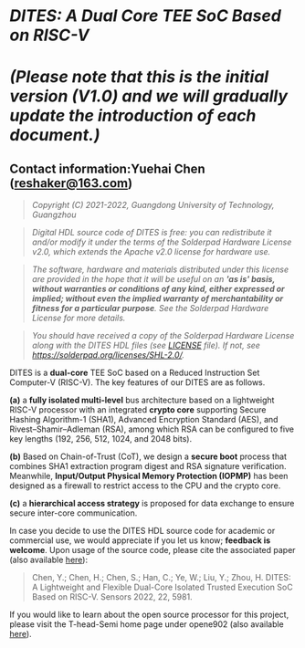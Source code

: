 # *DITES: A Dual Core TEE SoC Based on RISC-V*
# *(Please note that this is the initial version (V1.0) and we will gradually update the introduction of each document.)*
## **Contact information:Yuehai Chen (reshaker@163.com)**
> *Copyright (C) 2021-2022, Guangdong University of Technology, Guangzhou*

> *Digital HDL source code of DITES is free: you can redistribute it and/or modify it under the terms of the Solderpad Hardware License v2.0, which extends the Apache v2.0 license for hardware use.*

> *The software, hardware and materials distributed under this license are provided in the hope that it will be useful on an **'as is' basis, without warranties or conditions of any kind, either expressed or implied; without even the implied warranty of merchantability or fitness for a particular purpose**. See the Solderpad Hardware License for more details.*

> *You should have received a copy of the Solderpad Hardware License along with the DITES HDL files (see [LICENSE](LICENSE) file). If not, see <https://solderpad.org/licenses/SHL-2.0/>.*

DITES is a **dual-core** TEE SoC based on a Reduced Instruction Set Computer-V (RISC-V). The key features of our DITES are as follows.

**(a)** a **fully isolated multi-level** bus architecture based on a lightweight RISC-V processor with an integrated **crypto core** supporting Secure Hashing Algorithm-1 (SHA1), Advanced Encryption Standard (AES), and Rivest–Shamir–Adleman (RSA), among which RSA can be configured to five key lengths (192, 256, 512, 1024, and 2048 bits). 

**(b)** Based on Chain-of-Trust (CoT), we design a **secure boot** process that combines SHA1 extraction program digest and RSA signature verification. Meanwhile, **Input/Output Physical Memory Protection (IOPMP)** has been designed as a firewall to restrict access to the CPU and the crypto core. 

**(c)** a **hierarchical access strategy** is proposed for data exchange to ensure secure inter-core communication.

In case you decide to use the DITES HDL source code for academic or commercial use, we would appreciate if you let us know; **feedback is welcome**. Upon usage of the source code, please cite the associated paper (also available [here](https://doi.org/10.3390/s22165981)): 

> Chen, Y.; Chen, H.; Chen, S.; Han, C.; Ye, W.; Liu, Y.; Zhou, H. DITES: A Lightweight and Flexible Dual-Core Isolated Trusted Execution SoC Based on RISC-V. Sensors 2022, 22, 5981.

If you would like to learn about the open source processor for this project, please visit the T-head-Semi home page under opene902 (also available [here](https://github.com/T-head-Semi/opene902)).
